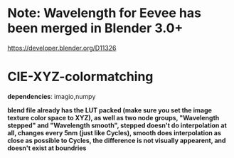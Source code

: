 # Note: Wavelength for Eevee has been merged in Blender 3.0+
https://developer.blender.org/D11326

# CIE-XYZ-colormatching

**dependencies**: imagio,numpy

**blend file already has the LUT packed (make sure you set the image texture color space to XYZ), as well as two node groups, "Wavelength stepped" and "Wavelength smooth", stepped doesn't do interpolation at all, changes every 5nm (just like Cycles), smooth does interpolation as close as possible to Cycles, the difference is not visually appearent, and doesn't exist at boundries**
